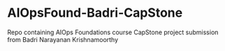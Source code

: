 # AIOpsFound-Badri-CapStone
Repo containing AIOps Foundations course CapStone project submission from Badri Narayanan Krishnamoorthy
